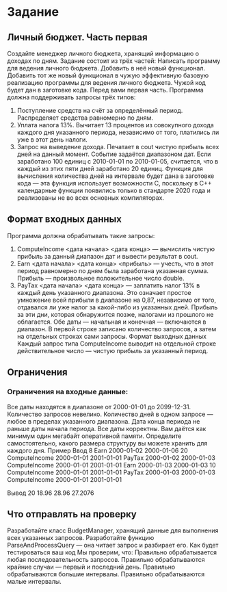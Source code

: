 # Задание
## Личный бюджет. Часть первая

Создайте менеджер личного бюджета, хранящий информацию о доходах по дням. Задание состоит из трёх частей:
Написать программу для ведения личного бюджета.
Добавить в неё новый функционал.
Добавить тот же новый функционал в чужую эффективную базовую реализацию программы для ведения личного бюджета. Чужой код будет дан в заготовке кода.
Перед вами первая часть. Программа должна поддерживать запросы трёх типов:
1. Поступление средств на счёт за определённый период. Распределяет средства равномерно по дням.
2. Уплата налога 13%. Вычитает 13 процентов из совокупного дохода каждого дня указанного периода, независимо от того, платились ли уже в этот день налоги.
3. Запрос на выведение дохода. Печатает в cout чистую прибыль всех дней на данный момент.
Событие задаётся диапазоном дат. Если заработано 100 единиц с 2010-01-01 по 2010-01-05, считается, что в каждый из этих пяти дней заработано 20 единиц.
Функция для вычисления количества дней на интервале будет дана в заготовке кода — эта функция использует возможности C, поскольку в C++ календарные функции появились только в стандарте 2020 года и реализованы не во всех основных компиляторах.

## Формат входных данных
Программа должна обрабатывать такие запросы:
1. ComputeIncome <дата начала> <дата конца> — вычислить чистую прибыль за данный диапазон дат и вывести результат в cout.
2. Earn <дата начала> <дата конца> <прибыль> — учесть, что в этот период равномерно по дням была заработана указанная сумма. Прибыль — произвольное положительное число double.
3. PayTax <дата начала> <дата конца> — заплатить налог 13% в каждый день указанного диапазона. Это означает простое умножение всей прибыли в диапазоне на 0,87, независимо от того, отдавался ли уже налог за какой-либо из указанных дней. Прибыль за эти дни, которая обнаружится позже, налогами из прошлого не облагается.
Обе даты — начальная и конечная — включаются в диапазон.
В первой строке записано количество запросов, а затем на отдельных строках сами запросы.
Формат выходных данных
Каждый запрос типа ComputeIncome выводит на отдельной строке действительное число — чистую прибыль за указанный период.

## Ограничения
### Ограничения на входные данные:
Все даты находятся в диапазоне от 2000-01-01 до 2099-12-31.
Количество запросов невелико.
Количество дней в одном запросе — любое в пределах указанного диапазона.
Дата конца периода не раньше даты начала периода.
Все даты корректны.
Вам даётся как минимум один мегабайт оперативной памяти. Определите самостоятельно, какого размера структуру вы можете хранить для каждого дня.
Пример
Ввод
8
Earn 2000-01-02 2000-01-06 20
ComputeIncome 2000-01-01 2001-01-01
PayTax 2000-01-02 2000-01-03
ComputeIncome 2000-01-01 2001-01-01
Earn 2000-01-03 2000-01-03 10
ComputeIncome 2000-01-01 2001-01-01
PayTax 2000-01-03 2000-01-03
ComputeIncome 2000-01-01 2001-01-01
 
Вывод
20
18.96
28.96
27.2076 

## Что отправлять на проверку
Разработайте класс BudgetManager, хранящий данные для выполнения всех указанных запросов.
Разработайте функцию ParseAndProcessQuery — она читает запрос и разбирает его.
Как будет тестироваться ваш код
Мы проверим, что:
Правильно обрабатывается любая последовательность запросов.
Правильно обрабатываются крайние случаи — первый и последний день.
Правильно обрабатываются большие интервалы.
Правильно обрабатываются малые интервалы.
